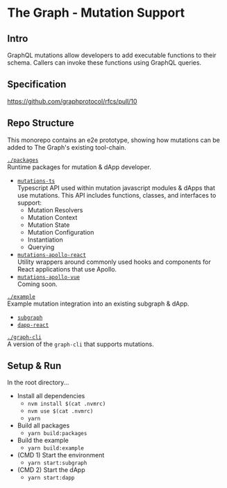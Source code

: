 # **The Graph - Mutation Support**
## Intro
GraphQL mutations allow developers to add executable functions to their schema. Callers can invoke these functions using GraphQL queries.

## Specification
https://github.com/graphprotocol/rfcs/pull/10

## Repo Structure
This monorepo contains an e2e prototype, showing how mutations can be added to The Graph's existing tool-chain.

[`./packages`](./packages)  
Runtime packages for mutation & dApp developer.  
  * [`mutations-ts`](./packages/mutations-ts)  
  Typescript API used within mutation javascript modules & dApps that use mutations. This API includes functions, classes, and interfaces to support:  
    * Mutation Resolvers  
    * Mutation Context  
    * Mutation State  
    * Mutation Configuration  
    * Instantiation  
    * Querying  
  * [`mutations-apollo-react`](./packages/mutations-apollo-react)  
  Utility wrappers around commonly used hooks and components for React applications that use Apollo.  
  * [`mutations-apollo-vue`](./packages/mutations-apollo-vue)  
  Coming soon.  

[`./example`](./example)  
Example mutation integration into an existing subgraph & dApp.  
  * [`subgraph`](./example/subgraph)  
  * [`dapp-react`](./example/dapp-react)  

[`./graph-cli`](./graph-cli)  
A version of the `graph-cli` that supports mutations.  

## Setup & Run
In the root directory...

* Install all dependencies  
  * `nvm install $(cat .nvmrc)`  
  * `nvm use $(cat .nvmrc)`  
  * `yarn`
* Build all packages  
  * `yarn build:packages`  
* Build the example  
  * `yarn build:example`  
* (CMD 1) Start the environment  
  * `yarn start:subgraph`  
* (CMD 2) Start the dApp  
  * `yarn start:dapp`  
